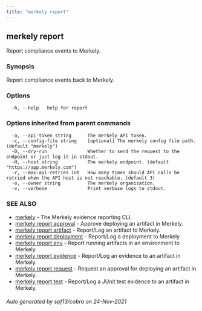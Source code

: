 ```yaml
---
title: "merkely report"
---
```


## merkely report

Report compliance events to Merkely.

### Synopsis


Report compliance events back to Merkely.


### Options

```
  -h, --help   help for report
```

### Options inherited from parent commands

```
  -a, --api-token string      The merkely API token.
  -c, --config-file string    [optional] The merkely config file path. (default "merkely")
  -D, --dry-run               Whether to send the request to the endpoint or just log it in stdout.
  -H, --host string           The merkely endpoint. (default "https://app.merkely.com")
  -r, --max-api-retries int   How many times should API calls be retried when the API host is not reachable. (default 3)
  -o, --owner string          The merkely organization.
  -v, --verbose               Print verbose logs to stdout.
```

### SEE ALSO

* [merkely](merkely.md)	 - The Merkely evidence reporting CLI.
* [merkely report approval](merkely_report_approval.md)	 - Approve deploying an artifact in Merkely. 
* [merkely report artifact](merkely_report_artifact.md)	 - Report/Log an artifact to Merkely. 
* [merkely report deployment](merkely_report_deployment.md)	 - Report/Log a deployment to Merkely. 
* [merkely report env](merkely_report_env.md)	 - Report running artifacts in an environment to Merkely.
* [merkely report evidence](merkely_report_evidence.md)	 - Report/Log an evidence to an artifact in Merkely. 
* [merkely report request](merkely_report_request.md)	 - Request an approval for deploying an artifact in Merkely. 
* [merkely report test](merkely_report_test.md)	 - Report/Log a JUnit test evidence to an artifact in Merkely. 

###### Auto generated by spf13/cobra on 24-Nov-2021
